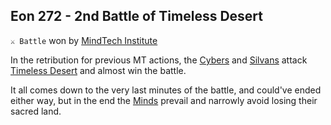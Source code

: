 ## Eon 272 - 2nd Battle of Timeless Desert

`⚔️ Battle` won by [MindTech Institute](../refs/mindtech_institute.md)

In the retribution for previous MT actions, the [Cybers](../refs/cybers.md) and [Silvans](../refs/silvans.md) attack [Timeless Desert](../refs/timeless_desert.md) and almost win the battle.

It all comes down to the very last minutes of the battle, and could've ended either way, but in the end the [Minds](../refs/minds.md) prevail and narrowly avoid losing their sacred land. 
